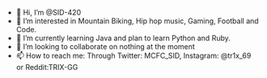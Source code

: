 - 👋 Hi, I’m @SID-420
- 👀 I’m interested in Mountain Biking, Hip hop music, Gaming, Football and Code.
- 🌱 I’m currently learning Java and plan to learn Python and Ruby.
- 💞️ I’m looking to collaborate on nothing at the moment
- 📫 How to reach me: Through Twitter: MCFC_SID, Instagram: @tr1x_69 or Reddit:TRIX-GG

<!---
SID-420/SID-420 is a ✨ special ✨ repository because its `README.md` (this file) appears on your GitHub profile.
You can click the Preview link to take a look at your changes.
--->
